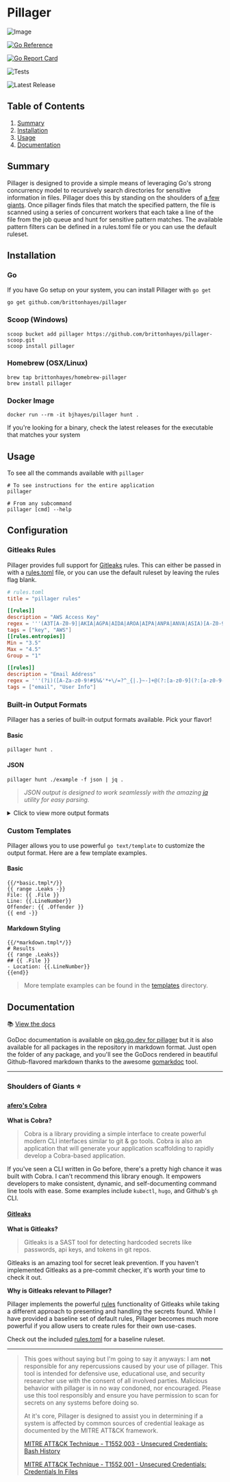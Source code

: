 # Pillager

![Image](./images/brand_image_ice.png)

[![Go Reference](https://pkg.go.dev/badge/github.com/brittonhayes/pillager.svg)](https://pkg.go.dev/github.com/brittonhayes/pillager)

[![Go Report Card](https://goreportcard.com/badge/github.com/brittonhayes/pillager)](https://goreportcard.com/report/github.com/brittonhayes/pillager)

![Tests](https://github.com/brittonhayes/pillager/workflows/test/badge.svg)

![Latest Release](https://img.shields.io/github/v/release/brittonhayes/pillager?label=latest%20release)

## Table of Contents

1. [Summary](#summary)
1. [Installation](#installation)
1. [Usage](#usage)
1. [Documentation](#documentation)

## Summary

Pillager is designed to provide a simple means of leveraging Go's strong concurrency model to recursively search
directories for sensitive information in files. Pillager does this by standing on the shoulders
of [a few giants](#shoulders-of-giants). Once pillager finds files that match the specified pattern, the file is scanned
using a series of concurrent workers that each take a line of the file from the job queue and hunt for sensitive pattern
matches. The available pattern filters can be defined in a rules.toml file or you can use the default ruleset.

## Installation

### Go

If you have Go setup on your system, you can install Pillager with `go get`

```shell script
go get github.com/brittonhayes/pillager
```

### Scoop (Windows)

```shell
scoop bucket add pillager https://github.com/brittonhayes/pillager-scoop.git
scoop install pillager
```

### Homebrew (OSX/Linux)

```shell script
brew tap brittonhayes/homebrew-pillager
brew install pillager
```

### Docker Image

```
docker run --rm -it bjhayes/pillager hunt . 
```

If you're looking for a binary, check the latest releases for the executable that matches your system

## Usage

To see all the commands available with `pillager`

```shell
# To see instructions for the entire application
pillager

# From any subcommand
pillager [cmd] --help
```

## Configuration

### Gitleaks Rules

Pillager provides full support for [Gitleaks](https://github.com/zricethezav/gitleaks) rules. This can either be passed
in with a [rules.toml](./rules.toml) file, or you can use the default ruleset by leaving the rules flag blank.

```toml
# rules.toml
title = "pillager rules"

[[rules]]
description = "AWS Access Key"
regex = '''(A3T[A-Z0-9]|AKIA|AGPA|AIDA|AROA|AIPA|ANPA|ANVA|ASIA)[A-Z0-9]{16}'''
tags = ["key", "AWS"]
[[rules.entropies]]
Min = "3.5"
Max = "4.5"
Group = "1"

[[rules]]
description = "Email Address"
regex = '''(?i)([A-Za-z0-9!#$%&'*+\/=?^_{|.}~-]+@(?:[a-z0-9](?:[a-z0-9-]*[a-z0-9])?\.)+[a-z0-9](?:[a-z0-9-]*[a-z0-9])?)'''
tags = ["email", "User Info"]
```

### Built-in Output Formats

Pillager has a series of built-in output formats available. Pick your flavor!

#### Basic

```shell
pillager hunt .
```

#### JSON

```shell
pillager hunt ./example -f json | jq .
```

> *JSON output is designed to work seamlessly with*
> *the amazing [jq](https://github.com/stedolan/jq)*
> *utility for easy parsing.*

<details>
<summary>Click to view more output formats</summary>
<br>

#### YAML

```shell
pillager hunt . -f yaml
```

#### HTML

```shell
pillager hunt . -f html > results.html
```

#### HTML Table

```shell
pillager hunt . -f html-table > results.html
```

#### Markdown

```shell
pillager hunt . -f markdown > results.md
```

#### Markdown Table

```shell
pillager hunt . -f table > results.md
```

#### Custom Go Template

```shell
pillager hunt . --template "{{ range .Leaks}}Leak: {{.Line}}{{end}}"
```

#### Custom Go Template from File

```shell
pillager hunt . -t "$(cat templates/simple.tmpl)"
```

</details>


### Custom Templates

Pillager allows you to use powerful `go text/template` to customize the output format. Here are a few template examples.

#### Basic

```gotemplate
{{/*basic.tmpl*/}}
{{ range .Leaks -}}
File: {{ .File }}
Line: {{.LineNumber}}
Offender: {{ .Offender }}
{{ end -}}
```

#### Markdown Styling

```gotemplate
{{/*markdown.tmpl*/}}
# Results
{{ range .Leaks}}
## {{ .File }}
- Location: {{.LineNumber}}
{{end}}
```

> More template examples can be found in the [templates](./templates) directory.

## Documentation

:books: [View the docs](pkg/hunter)

GoDoc documentation is available on [pkg.go.dev for pillager](https://pkg.go.dev/github.com/brittonhayes/pillager) but
it is also available for all packages in the repository in markdown format. Just open the folder of any package, and
you'll see the GoDocs rendered in beautiful Github-flavored markdown thanks to the
awesome [gomarkdoc](https://github.com/princjef/gomarkdoc) tool.

---

### Shoulders of Giants :star:

#### [afero's Cobra](https://github.com/spf13/cobra)

**What is Cobra?**

> Cobra is a library providing a simple interface to create powerful modern CLI interfaces similar to git & go tools. 
> Cobra is also an application that will generate your application scaffolding to rapidly develop a Cobra-based application.

If you've seen a CLI written in Go before, there's a pretty high chance it was built with Cobra. I can't recommend this
library enough. It empowers developers to make consistent, dynamic, and self-documenting command line tools with ease.
Some examples include `kubectl`, `hugo`, and Github's `gh` CLI.

#### [Gitleaks](https://github.com/zricethezav/gitleaks)

**What is Gitleaks?**

> Gitleaks is a SAST tool for detecting hardcoded secrets like passwords, api keys, and tokens in git repos.

Gitleaks is an amazing tool for secret leak prevention. If you haven't implemented Gitleaks as a pre-commit checker,
it's worth your time to check it out.

**Why is Gitleaks relevant to Pillager?**

Pillager implements the powerful [rules](https://github.com/zricethezav/gitleaks#rules-summary) functionality of
Gitleaks while taking a different approach to presenting and handling the secrets found. While I have provided a
baseline set of default rules, Pillager becomes much more powerful if you allow users to create rules for their own
use-cases.

Check out the included [rules.toml](./rules.toml) for a baseline ruleset.

---

> This goes without saying but I'm going to say it anyways: I am **not** responsible for any repercussions caused by your use of pillager.
> This tool is intended for defensive use, educational use, and security researcher use with the consent of all involved parties.
> Malicious behavior with pillager is in no way condoned, nor encouraged. Please use this tool responsibly and ensure you have permission
> to scan for secrets on any systems before doing so.
>
> At it's core, Pillager is designed to assist you in determining if a system is affected by common sources of credential leakage as documented
> by the MITRE ATT&CK framework.
>
> [MITRE ATT&CK Technique - T1552,003 - Unsecured Credentials: Bash History ](https://attack.mitre.org/techniques/T1552/003/)
> 
> [MITRE ATT&CK Technique - T1552,001 - Unsecured Credentials: Credentials In Files](https://attack.mitre.org/techniques/T1552/001/)
